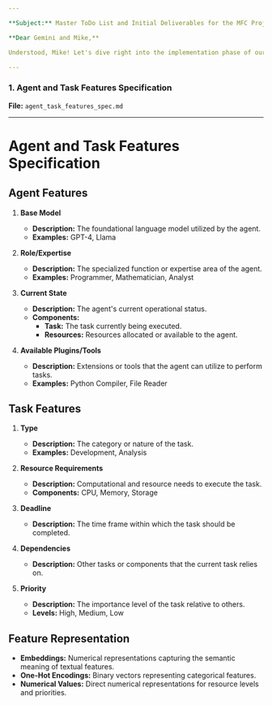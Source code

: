 ```yaml
---

**Subject:** Master ToDo List and Initial Deliverables for the MFC Project

**Dear Gemini and Mike,**

Understood, Mike! Let's dive right into the implementation phase of our Master Feedback Controller (MFC) project. Below, I’ve provided the initial deliverables to kickstart our development process. We’ll begin with defining the agent and task features, followed by implementing the Node Encoder architectures.

---
```


### **1. Agent and Task Features Specification**

**File:** `agent_task_features_spec.md`

---

# Agent and Task Features Specification

## **Agent Features**

1. **Base Model**
   - **Description:** The foundational language model utilized by the agent.
   - **Examples:** GPT-4, Llama

2. **Role/Expertise**
   - **Description:** The specialized function or expertise area of the agent.
   - **Examples:** Programmer, Mathematician, Analyst

3. **Current State**
   - **Description:** The agent's current operational status.
   - **Components:**
     - **Task:** The task currently being executed.
     - **Resources:** Resources allocated or available to the agent.

4. **Available Plugins/Tools**
   - **Description:** Extensions or tools that the agent can utilize to perform tasks.
   - **Examples:** Python Compiler, File Reader

## **Task Features**

1. **Type**
   - **Description:** The category or nature of the task.
   - **Examples:** Development, Analysis

2. **Resource Requirements**
   - **Description:** Computational and resource needs to execute the task.
   - **Components:** CPU, Memory, Storage

3. **Deadline**
   - **Description:** The time frame within which the task should be completed.

4. **Dependencies**
   - **Description:** Other tasks or components that the current task relies on.

5. **Priority**
   - **Description:** The importance level of the task relative to others.
   - **Levels:** High, Medium, Low

## **Feature Representation**

- **Embeddings:** Numerical representations capturing the semantic meaning of textual features.
- **One-Hot Encodings:** Binary vectors representing categorical features.
- **Numerical Values:** Direct numerical representations for resource levels and priorities.